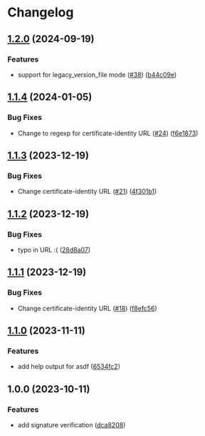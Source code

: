 # Changelog

## [1.2.0](https://github.com/virtualroot/asdf-opentofu/compare/v1.1.4...v1.2.0) (2024-09-19)


### Features

* support for legacy_version_file mode ([#38](https://github.com/virtualroot/asdf-opentofu/issues/38)) ([b44c09e](https://github.com/virtualroot/asdf-opentofu/commit/b44c09e70286b534bc2bcbbcb238d09728f72e4e))

## [1.1.4](https://github.com/virtualroot/asdf-opentofu/compare/v1.1.3...v1.1.4) (2024-01-05)


### Bug Fixes

* Change to regexp for certificate-identity URL ([#24](https://github.com/virtualroot/asdf-opentofu/issues/24)) ([f6e1873](https://github.com/virtualroot/asdf-opentofu/commit/f6e18730f914464ecf29150d78286c562493d0df))

## [1.1.3](https://github.com/virtualroot/asdf-opentofu/compare/v1.1.2...v1.1.3) (2023-12-19)


### Bug Fixes

* Change certificate-identity URL ([#21](https://github.com/virtualroot/asdf-opentofu/issues/21)) ([4f301b1](https://github.com/virtualroot/asdf-opentofu/commit/4f301b1b68c305ae5cac94b5ddfdca0374380431))

## [1.1.2](https://github.com/virtualroot/asdf-opentofu/compare/v1.1.1...v1.1.2) (2023-12-19)


### Bug Fixes

* typo in URL :( ([28d8a07](https://github.com/virtualroot/asdf-opentofu/commit/28d8a0764049bb27273350c59f2f337bfe0bac50))

## [1.1.1](https://github.com/virtualroot/asdf-opentofu/compare/v1.1.0...v1.1.1) (2023-12-19)


### Bug Fixes

* Change certificate-identity URL ([#18](https://github.com/virtualroot/asdf-opentofu/issues/18)) ([f8efc56](https://github.com/virtualroot/asdf-opentofu/commit/f8efc5627907c7da24e7b9cb52aad95184742dd1))

## [1.1.0](https://github.com/virtualroot/asdf-opentofu/compare/v1.0.0...v1.1.0) (2023-11-11)


### Features

* add help output for asdf ([6534fc2](https://github.com/virtualroot/asdf-opentofu/commit/6534fc2e4000baac11cdee4bceefaf0b7e7ffb84))

## 1.0.0 (2023-10-11)


### Features

* add signature verification ([dca8208](https://github.com/virtualroot/asdf-opentofu/commit/dca82086a87e9c166743eb93ea0fe6c1a8cf759a))
